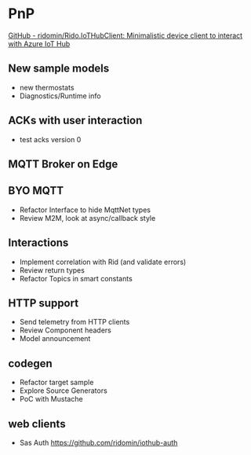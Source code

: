 # PnP

[GitHub - ridomin/Rido.IoTHubClient: Minimalistic device client to interact with Azure IoT Hub](https://github.com/ridomin/Rido.IoTHubClient)

## New sample models

- new thermostats
- Diagnostics/Runtime info

## ACKs with user interaction

- test acks version 0

## MQTT Broker on Edge

## BYO MQTT

- Refactor Interface to hide MqttNet types
- Review M2M, look at async/callback style

## Interactions

- Implement correlation with Rid (and validate errors)
- Review return types
- Refactor Topics in smart constants
  
## HTTP support

- Send telemetry from HTTP clients
- Review Component headers
- Model announcement

## codegen

- Refactor target sample
- Explore Source Generators
- PoC with Mustache

## web clients

- Sas Auth https://github.com/ridomin/iothub-auth